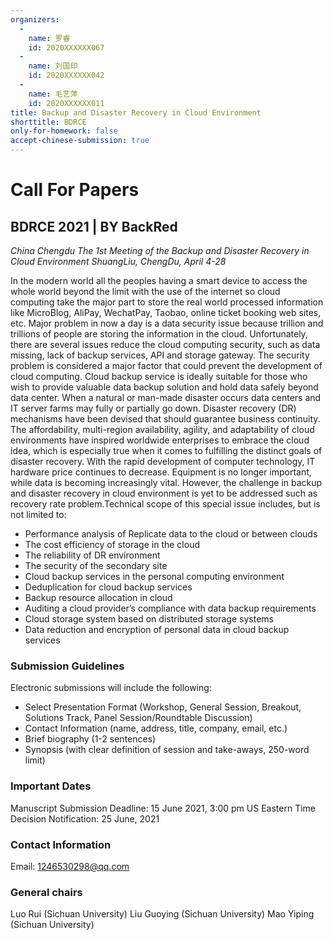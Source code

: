```yaml
---
organizers:
  -
    name: 罗睿
    id: 2020XXXXXX067
  -
    name: 刘国印
    id: 2020XXXXXX042
  -
    name: 毛艺萍
    id: 2020XXXXXX011
title: Backup and Disaster Recovery in Cloud Environment
shorttitle: BDRCE
only-for-homework: false
accept-chinese-submission: true
---
```


# Call For Papers
## BDRCE 2021 | BY BackRed

_China Chengdu_
_The 1st Meeting of the Backup and Disaster Recovery in Cloud Environment
ShuangLiu, ChengDu, April 4-28_

In the modern world all the peoples having a smart device to access the whole world beyond the limit with the use of the internet so cloud computing take the major part to store the real world processed information like MicroBlog, AliPay, WechatPay, Taobao, online ticket booking web sites, etc. Major problem in now a day is a data security issue because trillion and trillions of people are storing the information in the cloud. Unfortunately, there are several issues reduce the cloud computing security, such as data missing, lack of backup services, API and storage gateway. The security problem is considered a major factor that could prevent the development of cloud computing.
Cloud backup service is ideally suitable for those who wish to provide valuable data backup solution and hold data safely beyond data center. When a natural or man-made disaster occurs data centers and IT server farms may fully or partially go down. Disaster recovery (DR) mechanisms have been devised that should guarantee business continuity. The affordability, multi-region availability, agility, and adaptability of cloud environments have inspired worldwide enterprises to embrace the cloud idea, which is especially true when it comes to fulfilling the distinct goals of disaster recovery.
With the rapid development of computer technology, IT hardware price continues to decrease. Equipment is no longer important, while data is becoming increasingly vital. However, the challenge in backup and disaster recovery in cloud environment is yet to be addressed such as recovery rate problem.Technical scope of this special issue includes, but is not limited to:

+ Performance analysis of Replicate data to the cloud or between clouds
+ The cost efficiency of storage in the cloud
+ The reliability of DR environment
+ The security of the secondary site
+ Cloud backup services in the personal computing environment
+ Deduplication for cloud backup services
+ Backup resource allocation in cloud
+ Auditing a cloud provider’s compliance with data backup requirements
+ Cloud storage system based on distributed storage systems
+ Data reduction and encryption of personal data in cloud backup services

### Submission Guidelines

Electronic submissions will include the following:

+ Select Presentation Format (Workshop, General Session, Breakout, Solutions Track, Panel Session/Roundtable Discussion)
+ Contact Information (name, address, title, company, email, etc.)
+ Brief biography (1-2 sentences)
+ Synopsis (with clear definition of session and take-aways, 250-word limit)

### Important Dates

Manuscript Submission Deadline: 15 June 2021, 3:00 pm US Eastern Time
Decision Notification: 25 June, 2021

### Contact Information

Email: 1246530298@qq.com

### General chairs

Luo Rui (Sichuan University)
Liu Guoying (Sichuan University)
Mao Yiping (Sichuan University)
